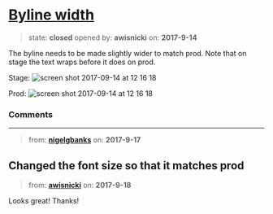 # [Byline width](https://github.com/livingstoneonline/livingstoneonline/issues/215)

> state: **closed** opened by: **awisnicki** on: **2017-9-14**

The byline needs to be made slightly wider to match prod. Note that on stage the text wraps before it does on prod.

Stage:
![screen shot 2017-09-14 at 12 16 18](https://user-images.githubusercontent.com/12518623/30443882-bc9c531c-9946-11e7-91a7-8c5f52e3e5b1.png)

Prod:
![screen shot 2017-09-14 at 12 16 18](https://user-images.githubusercontent.com/12518623/30443866-aab11d40-9946-11e7-9343-808f214426cd.png)


### Comments

---
> from: [**nigelgbanks**](https://github.com/livingstoneonline/livingstoneonline/issues/215#issuecomment-330060835) on: **2017-9-17**

Changed the font size so that it matches prod
---
> from: [**awisnicki**](https://github.com/livingstoneonline/livingstoneonline/issues/215#issuecomment-330271240) on: **2017-9-18**

Looks great! Thanks!
